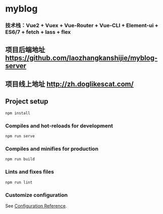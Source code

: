 # myblog

### 技术栈：Vue2 + Vuex + Vue-Router + Vue-CLI + Element-ui + ES6/7 + fetch + lass + flex

## 项目后端地址 https://github.com/laozhangkanshijie/myblog-server
## 项目线上地址 http://zh.doglikescat.com/

## Project setup
```
npm install
```

### Compiles and hot-reloads for development
```
npm run serve
```

### Compiles and minifies for production
```
npm run build
```

### Lints and fixes files
```
npm run lint
```

### Customize configuration
See [Configuration Reference](https://cli.vuejs.org/config/).
